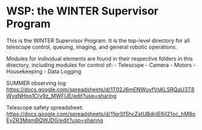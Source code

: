 # WSP: the WINTER Supervisor Program

This is the WINTER Supervisor Program. It is the top-level directory for all telescope control, queuing, imaging, and general robotic operations.

Modules for individual elements are found in their respective folders in this directory, including modules for control of:
	- Telescope
	- Camera
	- Motors
	- Housekeeping
	- Data Logging


SUMMER observing log: https://docs.google.com/spreadsheets/d/1T02J6mENWuyfVsKLSRQaU3T8WyqNHpo1CIv9z_MWFUE/edit?usp=sharing

Telescope safety spreadsheet: https://docs.google.com/spreadsheets/d/11prSf5hcZstUBdnIE6jI21oc_hM8oEyZR3MqmBQWJD0/edit?usp=sharing 